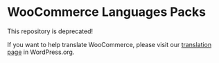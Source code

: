 # WooCommerce Languages Packs #

This repository is deprecated!

If you want to help translate WooCommerce, please visit our [translation page](hhttps://translate.wordpress.org/projects/wp-plugins/woocommerce/) in WordPress.org.
